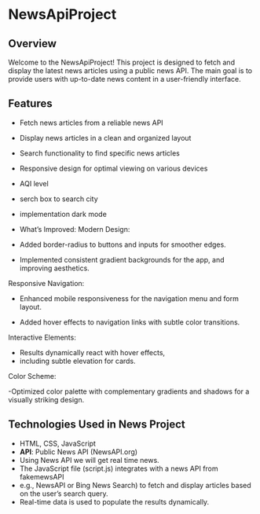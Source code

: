 # NewsApiProject

## Overview

Welcome to the NewsApiProject! This project is designed to fetch and display the latest news articles using a public news API. 
The main goal is to provide users with up-to-date news content 
in a user-friendly interface.

## Features

- Fetch news articles from a reliable news API
- Display news articles in a clean and organized layout
- Search functionality to find specific news articles
- Responsive design for optimal viewing on various devices
- AQI level
- serch box to search city
- implementation dark mode
- What’s Improved:
Modern Design:

- Added border-radius to buttons and inputs for smoother edges.

- Implemented consistent gradient backgrounds for the app, and improving aesthetics.

Responsive Navigation:

- Enhanced mobile responsiveness for the navigation menu and form layout.

- Added hover effects to navigation links with subtle color transitions.

Interactive Elements:

- Results dynamically react with hover effects,
- including subtle elevation for cards.

Color Scheme:

 -Optimized color palette with complementary gradients and shadows for a visually striking design.

## Technologies Used in News Project

- HTML, CSS, JavaScript
- **API**: Public News API (NewsAPI.org)
- Using News API we will get real time news.
- The JavaScript file (script.js) integrates with a news API from fakemewsAPI
- e.g., NewsAPI or Bing News Search) to fetch and display articles based on the user’s search query.
- Real-time data is used to populate the results dynamically.

